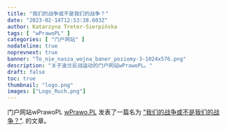 ```yaml
---
title: "我们的战争或不是我们的战争？"
date: "2023-02-14T12:53:38.603Z"
author: Katarzyna Treter-Sierpińska
tags: [ "wPrawoPL" ]
categories: [ "门户网站" ]
nodateline: true
noprevnext: true
banner: "To_nie_nasza_wojna_baner_poziomy-3-1024x576.png"
description: "关于波兰反战运动的门户网站wPrawoPL。"
draft: false
toc: true
thumbnail: "logo.png"
images: ["Logo_Ruch.png"]
---
```


门户网站wPrawoPL [wPrawo.PL](https://wprawo.pl/ "门户网站wPrawoPL") 发表了一篇名为 ["我们的战争或不是我们的战争？"](https://wprawo.pl/katarzyna-ts-nasza-wojna-czy-nie-nasza/ "门户网站wPrawoPL"). 的文章。
